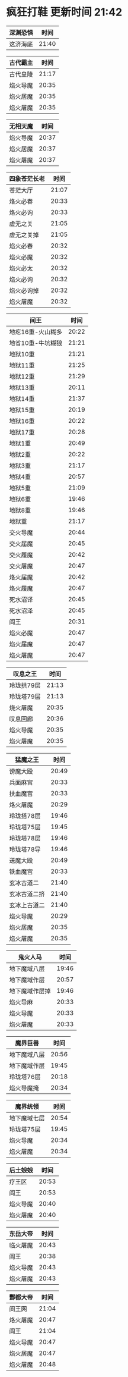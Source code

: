 # 疯狂打鞋 更新时间 21:42

| 深渊恐惧   | 时间    |
|--------|-------|
| 这济海底 | 21:40 |

| 古代霸主   | 时间    |
|--------|-------|
| 古代皇陵 | 21:17 |
| 焰火导魔 | 20:35 |
| 焰火居魔 | 20:35 |
| 焰火屠魔 | 20:35 |

| 无相天魔   | 时间    |
|--------|-------|
| 焰火导魔 | 20:37 |
| 焰火居魔 | 20:37 |
| 焰火屠魔 | 20:37 |

| 四象苍茫长老   | 时间    |
|--------|-------|
| 苍茫大厅 | 21:07 |
| 烙火必春 | 20:33 |
| 烙火必询 | 20:33 |
| 虚无之关 | 21:05 |
| 虚无之关掉 | 21:05 |
| 焰火必春 | 20:32 |
| 焰火必魔 | 20:32 |
| 焰火必太 | 20:32 |
| 焰火必询 | 20:32 |
| 焰火必询掉 | 20:32 |
| 焰火屠魔 | 20:32 |

| 间王   | 时间    |
|--------|-------|
| 地疙16重-火山糊多 | 20:22 |
| 地省10重-牛坑糊狼 | 21:21 |
| 地狱10重 | 21:21 |
| 地狱11重 | 21:25 |
| 地狱12重 | 21:29 |
| 地狱13重 | 20:11 |
| 地狱14重 | 21:37 |
| 地狱15重 | 20:19 |
| 地狱16重 | 20:22 |
| 地狱17重 | 20:28 |
| 地狱1重 | 20:49 |
| 地狱2重 | 20:22 |
| 地狱3重 | 21:17 |
| 地狱4重 | 20:57 |
| 地狱5重 | 21:09 |
| 地狱6重 | 19:46 |
| 地狱8重 | 19:46 |
| 地狱重 | 21:17 |
| 交火导魔 | 20:44 |
| 交火届魔 | 20:45 |
| 交火履魔 | 20:42 |
| 交火屠魔 | 20:47 |
| 烙火届魔 | 20:42 |
| 烙火履魔 | 20:47 |
| 死水沼译 | 20:45 |
| 死水沼泽 | 20:45 |
| 阎王 | 20:31 |
| 焰火必魔 | 20:47 |
| 焰火届魔 | 20:47 |
| 焰火屠魔 | 20:47 |

| 叹息之王   | 时间    |
|--------|-------|
| 玲珑拱79层 | 21:13 |
| 玲珑塔79层 | 21:13 |
| 烧火屠魔 | 20:35 |
| 叹息回廊 | 20:36 |
| 焰火导魔 | 20:35 |
| 焰火屠魔 | 20:35 |

| 猛魔之王   | 时间    |
|--------|-------|
| 谤魔大殴 | 20:49 |
| 兵面麻宫 | 20:33 |
| 扶血魔宫 | 20:33 |
| 烙火屠魔 | 20:29 |
| 玲珑搭78层 | 19:46 |
| 玲珑塔75层 | 19:45 |
| 玲珑塔78层 | 19:46 |
| 玲珑塔78导 | 19:46 |
| 送魔大殴 | 20:49 |
| 铁血魔宫 | 20:33 |
| 玄冰古道二 | 21:40 |
| 玄冰古道二挤 | 21:40 |
| 玄冰上古道二 | 21:40 |
| 焰火导魔 | 20:29 |
| 焰火居魔 | 20:35 |
| 焰火屠魔 | 20:35 |

| 鬼火人马   | 时间    |
|--------|-------|
| 地下魔域八层 | 19:46 |
| 地下魔域作层 | 20:57 |
| 地下魔域作层掉 | 19:46 |
| 焰火导麻 | 20:33 |
| 焰火导魔 | 20:33 |
| 焰火屠魔 | 20:33 |

| 魔界巨兽   | 时间    |
|--------|-------|
| 地下魔域八层 | 20:56 |
| 地下魔域作层 | 19:45 |
| 玲珑塔76层 | 20:18 |
| 焰火导魔掩 | 20:34 |

| 魔界统领   | 时间    |
|--------|-------|
| 地下魔域七层 | 20:54 |
| 玲珑塔75层 | 19:45 |
| 焰火导魔 | 20:34 |
| 焰火屠魔 | 20:34 |

| 后土娘娘   | 时间    |
|--------|-------|
| 疗王区 | 20:53 |
| 阎王 | 20:53 |
| 焰火导魔 | 20:40 |
| 焰火屠魔 | 20:40 |

| 东岳大帝   | 时间    |
|--------|-------|
| 临火屠魔 | 20:43 |
| 阎王 | 20:38 |
| 焰火导魔 | 20:43 |
| 焰火屠魔 | 20:43 |

| 酆都大帝   | 时间    |
|--------|-------|
| 间王网 | 21:04 |
| 烙火屠魔 | 20:47 |
| 阎王 | 21:04 |
| 焰火导魔 | 20:47 |
| 焰火居魔 | 20:47 |
| 焰火屠魔 | 20:48 |